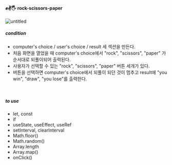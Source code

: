#### ✊✌️🖐 rock-scissors-paper
![untitled](https://user-images.githubusercontent.com/92494452/176613937-95533c49-a29d-4a4e-a8be-84d061197a39.gif)
<br />

##### condition
- computer's choice / user's choice / result 세 섹션을 만든다.
- 처음 화면을 열었을 때 computer's choice에서 "rock", "scissors", "paper" 가 순서대로 되풀이되어 출력된다.
- 사용자가 선택할 수 있는 "rock", "scissors", "paper" 버튼 세개가 있다.
- 버튼을 선택하면 computer's choice에서 되풀이 되던 것이 멈추고 result에 "you win", "draw", "you lose"를 출력한다.
<br />

##### to use
- let, const
- if
- useState, useEffect, useRef
- setInterval, clearInterval
- Math.floor()
- Math.random()
- Array.length
- Array.map()
- onClick()
